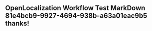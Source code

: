 <properties
ms.topic="hero-topic"
ms.test1="hero-topic"
ms.test2="test"/>

## OpenLocalization Workflow Test MarkDown 81e4bcb9-9927-4694-938b-a63a01eac9b5 thanks!
